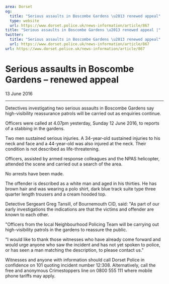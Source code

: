 ```yaml
area: Dorset
og:
  title: "Serious assaults in Boscombe Gardens \u2013 renewed appeal"
  type: website
  url: https://www.dorset.police.uk/news-information/article/867
title: "Serious assaults in Boscombe Gardens \u2013 renewed appeal |"
twitter:
  title: "Serious assaults in Boscombe Gardens \u2013 renewed appeal"
  url: https://www.dorset.police.uk/news-information/article/867
url: https://www.dorset.police.uk/news-information/article/867
```

# Serious assaults in Boscombe Gardens – renewed appeal

13 June 2016

* * *

Detectives investigating two serious assaults in Boscombe Gardens say high-visibility reassurance patrols will be carried out as enquiries continue.

Officers were called at 4.07pm yesterday, Sunday 12 June 2016, to reports of a stabbing in the gardens.

Two men sustained serious injuries. A 34-year-old sustained injuries to his neck and face and a 44-year-old was also injured at the neck. Their condition is not described as life-threatening.

Officers, assisted by armed response colleagues and the NPAS helicopter, attended the scene and carried out a search of the area.

No arrests have been made.

The offender is described as a white man and aged in his thirties. He has brown hair and was wearing a polo shirt, dark blue track suite type three quarter length trousers and a cream hooded top.

Detective Sergeant Greg Tansill, of Bournemouth CID, said: "As part of our early investigations the indications are that the victims and offender are known to each other.

"Officers from the local Neighbourhood Policing Team will be carrying out high-visibility patrols in the gardens to reassure the public.

"I would like to thank those witnesses who have already come forward and would urge anyone who saw the incident and has not yet spoken to police, or has seen a man matching the description, to please contact us."

Witnesses and anyone with information should call Dorset Police in confidence on 101 quoting incident number 12:308. Alternatively, call the free and anonymous Crimestoppers line on 0800 555 111 where mobile phone tariffs may apply.
